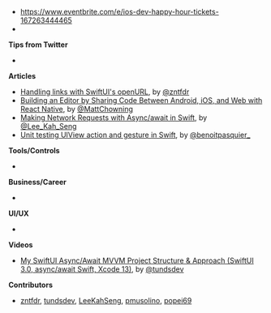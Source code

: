 * https://www.eventbrite.com/e/ios-dev-happy-hour-tickets-167263444465
*
**Tips from Twitter**

*

**Articles**

* [Handling links with SwiftUI's openURL](https://www.fivestars.blog/articles/openurl-openurlaction/), by [@zntfdr](https://twitter.com/zntfdr)
* [Building an Editor by Sharing Code Between Android, iOS, and Web with React Native](https://mobile.blog/2021/08/11/building-an-editor-by-sharing-code-between-android-ios-and-web-with-react-native/), by [@MattChowning](https://twitter.com/mattchowning)
* [Making Network Requests with Async/await in Swift](https://swiftsenpai.com/swift/async-await-network-requests/), by [@Lee_Kah_Seng](https://twitter.com/Lee_Kah_Seng)
* [Unit testing UIView action and gesture in Swift](https://benoitpasquier.com/unit-testing-uiview-action-gesture-swift/), by [@benoitpasquier_](https://twitter.com/benoitpasquier_)

**Tools/Controls**

*

**Business/Career**

*

**UI/UX**

*

**Videos**

* [My SwiftUI Async/Await MVVM Project Structure & Approach (SwiftUI 3.0, async/await Swift, Xcode 13)](https://youtu.be/wRmaiEPk03Y), by [@tundsdev](https://twitter.com/tundsdev)

**Contributors**

* [zntfdr](https://github.com/zntfdr), [tundsdev](https://github.com/tunds), [LeeKahSeng](https://github.com/LeeKahSeng), [pmusolino](https://github.com/pmusolino), [popei69](https://github.com/popei69)
